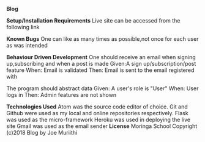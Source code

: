 **Blog**

**Setup/Installation Requirements**
Live site can be accessed from the following link

**Known Bugs**
One can like as many times as possible,not once for each user as was intended

**Behaviour Driven Development**
One should receive an email when signing up,subscribing and when a post is made
Given:A sign up/subscription/post feature
When: Email is validated
Then: Email is sent to the email registered with

The program should abstract data
Given: A user's role is "User"
When: User logs in
Then: Admin features are not shown

**Technologies Used**
Atom was the source code editor of choice.
Git and Github were used as my local and online repositories respectively.
Flask was used as the micro-framework
Heroku was used in deploying the live site
Gmail was used as the email sender
**License**
Moringa School Copyright (c)2018 Blog by Joe Muriithi

